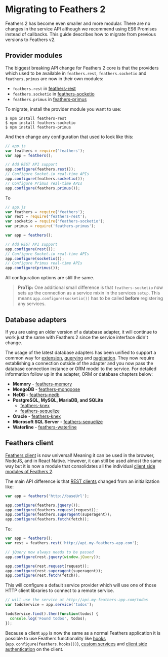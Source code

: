 # Migrating to Feathers 2

Feathers 2 has become even smaller and more modular. There are no changes in the service API although we recommend using ES6 Promises instead of callbacks. This guide describes how to migrate from previous versions to Feathers v2.

## Provider modules

The biggest breaking API change for Feathers 2 core is that the providers which used to be available in `feathers.rest`, `feathers.socketio` and `feathers.primus` are now in their own modules:

- `feathers.rest` in [feathers-rest](../rest/readme.md)
- `feathers.socketio` in [feathers-socketio](../real-time/socket-io.md)
- `feathers.primus` in [feathers-primus](../real-time/primus.md)

To migrate, install the provider module you want to use:

```
$ npm install feathers-rest
$ npm install feathers-socketio
$ npm install feathers-primus
```

And then change any configuration that used to look like this:

```js
// app.js
var feathers = require('feathers');
var app = feathers();

// Add REST API support
app.configure(feathers.rest());
// Configure Socket.io real-time APIs
app.configure(feathers.socketio());
// Configure Primus real-time APIs
app.configure(feathers.primus());
```

To

```js
// app.js
var feathers = require('feathers');
var rest = require('feathers-rest');
var socketio = require('feathers-socketio');
var primus = require('feathers-primus');

var app = feathers();

// Add REST API support
app.configure(rest());
// Configure Socket.io real-time APIs
app.configure(socketio());
// Configure Primus real-time APIs
app.configure(primus());
```

All configuration options are still the same.

> **ProTip:** One additional small difference is that `feathers-socketio` now sets up the connection as a service mixin in the services `setup`. This means `app.configure(socketio())` has to be called **before** registering any services.

## Database adapters

If you are using an older version of a database adapter, it will continue to work just the same with Feathers 2 since the service interface didn't change.

The usage of the latest database adapters has been unified to support a common way for [extension](../databases/extending.md), [querying](../databases/querying.md) and [pagination](../databases/pagination.md). They now require establishing a connection outside of the adapter and you now pass the database connection instance or ORM model to the service. For detailed information follow up in the adapter, ORM or database chapters below:

- **Memory** - [feathers-memory](../databases/memory.md)
- **MongoDB** - [feathers-mongoose](../databases/mongoose.md)
- **NeDB** - [feathers-nedb](../databases/nedb.md)
- **PostgreSQL, MySQL, MariaDB, and SQLite**
  - [feathers-knex](../databases/knexjs.md)
  - [feathers-sequelize](../databases/sequelize.md)
- **Oracle** - [feathers-knex](../databases/knexjs.md)
- **Microsoft SQL Server** - [feathers-sequelize](../databases/sequelize.md)
- **Waterline** - [feathers-waterline](../databases/waterline.md)

## Feathers client

[Feathers client](https://github.com/feathersjs/feathers-client) is now universal! Meaning it can be used in the browser, NodeJS, and in React Native. However, it can still be used almost the same way but it is now a module that consolidates all the individual [client side modules of Feathers 2](../clients/feathers.md).

The main API difference is that [REST clients](../clients/rest.md) changed from an initialization like:

```js
var app = feathers('http://baseUrl');

app.configure(feathers.jquery());
app.configure(feathers.request(request));
app.configure(feathers.superagent(superagent));
app.configure(feathers.fetch(fetch));
```

To:

```js
var app = feathers();
var rest = feathers.rest('http://api.my-feathers-app.com');

// jQuery now always needs to be passed
app.configure(rest.jquery(window.jQuery));

app.configure(rest.request(request));
app.configure(rest.superagent(superagent));
app.configure(rest.fetch(fetch));
```

This will configure a default service provider which will use one of those HTTP client libraries to connect to a remote service.

```js
// will use the service at http://api.my-feathers-app.com/todos
var todoService = app.service('todos');

todoService.find().then(function(todos) {
  console.log('Found todos', todos);
});
```

Because a client `app` is now the same as a normal Feathers application it is possible to use Feathers functionality like [hooks](../hooks/readme.md) (`app.configure(feathers.hooks())`), [custom services](../services/readme.md) and [client side authentication](../authentication/readme.md) on the client.
